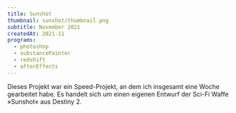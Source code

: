 ```yaml
---
title: Sunshot
thumbnail: sunshot/thumbnail.png
subtitle: November 2021
createdAt: 2021-11
programs:
  - photoshop
  - substancePainter
  - redshift
  - afterEffects
---
```


Dieses Projekt war ein Speed-Projekt, an dem ich insgesamt eine Woche gearbeitet habe.
Es handelt sich um einen eigenen Entwurf der Sci-Fi Waffe »Sunshot« aus Destiny 2.

<artstation-link artwork="Omoo8y"></artstation-link>

<model-viewer src="/models/sunshot.mview"></model-viewer>

<asset-video src="sunshot/glow_animation.webm"></asset-video>
